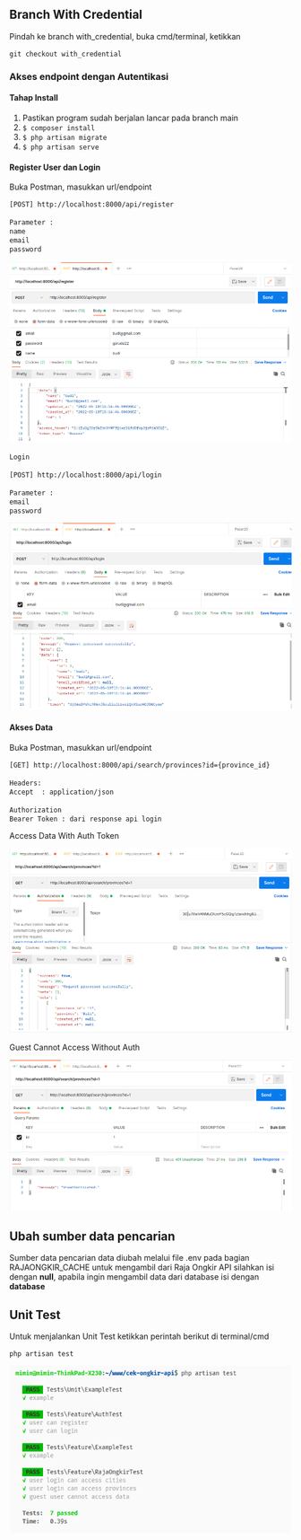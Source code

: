 <h2>Branch With Credential</h2>
Pindah ke branch with_credential, buka cmd/terminal, ketikkan

    git checkout with_credential

<h3>Akses endpoint dengan Autentikasi</h3>

#### Tahap Install
1. Pastikan program sudah berjalan lancar pada branch main
2. `$ composer install`
3. `$ php artisan migrate`
4. `$ php artisan serve`
#### Register User dan Login

Buka Postman, masukkan url/endpoint

    [POST] http://localhost:8000/api/register

    Parameter : 
    name
    email
    password

![This is an image](daftar.png)

    Login

    [POST] http://localhost:8000/api/login

    Parameter : 
    email
    password

![This is an image](login.png)

#### Akses Data

Buka Postman, masukkan url/endpoint

    [GET] http://localhost:8000/api/search/provinces?id={province_id}
    
    Headers:
    Accept  : application/json

    Authorization
    Bearer Token : dari response api login
    
<p>Access Data With Auth Token</p>

![This is an image](with_auth.png)


<!-- ![This is an image](register.png) -->
<p>Guest Cannot Access Without Auth</p>

![This is an image](not-authenticate.png)

<h2>Ubah sumber data pencarian</h2>
    Sumber data pencarian data diubah melalui file .env pada bagian RAJAONGKIR_CACHE
    untuk mengambil dari Raja Ongkir API silahkan isi dengan <b>null</b>, apabila ingin mengambil data
    dari database isi dengan <b>database</b>

<h2>Unit Test</h2>
Untuk menjalankan Unit Test ketikkan perintah berikut di terminal/cmd
    
    php artisan test

![This is an image](test.png)